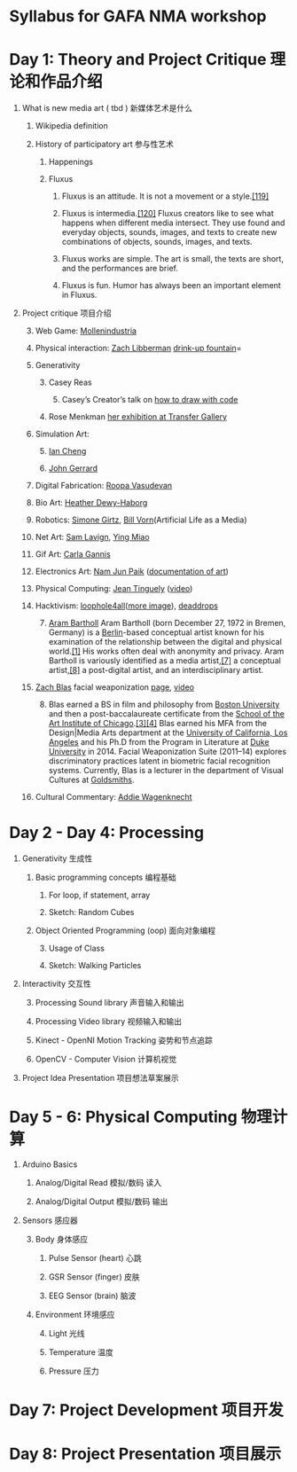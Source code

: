 # Syllabus for GAFA NMA workshop

# Day 1: Theory and Project Critique 理论和作品介绍

1. What is new media art ( tbd ) 新媒体艺术是什么

    1. Wikipedia definition 

    2. History of participatory art 参与性艺术

        1. Happenings 

        2. Fluxus

            1. Fluxus is an attitude. It is not a movement or a style.[[119]](https://www.wikiwand.com/en/Fluxus#citenotesmith1119)

            2. Fluxus is intermedia.[[120]](https://www.wikiwand.com/en/Fluxus#citenotehiggins1120) Fluxus creators like to see what happens when different media intersect. They use found and everyday objects, sounds, images, and texts to create new combinations of objects, sounds, images, and texts.

            3. Fluxus works are simple. The art is small, the texts are short, and the performances are brief.

            4. Fluxus is fun. Humor has always been an important element in Fluxus.

2. Project critique 项目介绍

    3. Web Game: [Mollenindustria](http://www.molleindustria.org/) 

    4. Physical interaction: [Zach Libberman](http://thesystemis.com/)   [drink-up fountain](https://www.youtube.com/watch?v=bl_0BfPlJYc)=

    5. Generativity

        3. Casey Reas

            5. Casey’s Creator’s talk on [how to draw with code](https://www.youtube.com/watch?v=_8DMEHxOLQE)

        4. Rose Menkman [her exhibition at Transfer Gallery](http://transfergallery.com/behind-white-shadows-rosa-menkman/)

    6. Simulation Art:

        5. [Ian Cheng](http://www.iancheng.com/)

        6. [John Gerrard](http://www.johngerrard.net/) 

    7. Digital Fabrication: [Roopa Vasudevan](http://rouxpz.com/) 

    8. Bio Art: [Heather Dewy-Haborg](http://deweyhagborg.com/)  

    9. Robotics: [Simone Girtz](https://www.youtube.com/channel/UC3KEoMzNz8eYnwBC34RaKCQ), [Bill Vorn](http://billvorn.concordia.ca/menuall.html)(Artificial Life as a Media) 

    10. Net Art: [Sam Lavign](http://lav.io/), [Ying Miao](https://www.thedeadpixelofmyeye.com/)  

    11. Gif Art: [Carla Gannis](http://www.carlagannis.com/) 

    12. Electronics Art: [Nam Jun Paik](http://www.paikstudios.com/) ([documentation of art](http://zhenzhenqi.com/NMA3012/namjunepaik/)) 

    13. Physical Computing: [Jean Tinguely](http://www.theartstory.org/artist-tinguely-jean.htm) ([video](https://www.youtube.com/watch?v=P6XlaeDJ_sE&t=80s)) 

    14. Hacktivism: [loophole4all](http://loophole4all.com/)([more image](https://www.flickr.com/photos/paolocirio/albums/72157669876754813/with/28646642164/)), [deaddrops](https://deaddrops.com/)

        7. [Aram Bartholl](http://datenform.de/index.html) Aram Bartholl (born December 27, 1972 in Bremen, Germany) is a [Berlin](https://en.wikipedia.org/wiki/Berlin)-based conceptual artist known for his examination of the relationship between the digital and physical world.[[1]](https://en.wikipedia.org/wiki/Aram_Bartholl#cite_note-1) His works often deal with anonymity and privacy. Aram Bartholl is variously identified as a media artist,[[7]](https://en.wikipedia.org/wiki/Aram_Bartholl#cite_note-7) a conceptual artist,[[8]](https://en.wikipedia.org/wiki/Aram_Bartholl#cite_note-8) a post-digital artist, and an interdisciplinary artist.

    15. [Zach Blas](http://www.zachblas.info/) facial weaponization [page](http://www.zachblas.info/works/facial-weaponization-suite/), [video](https://vimeo.com/57882032) 

        8. Blas earned a BS in film and philosophy from [Boston University](https://en.wikipedia.org/wiki/Boston_University) and then a post-baccalaureate certificate from the [School of the Art Institute of Chicago](https://en.wikipedia.org/wiki/School_of_the_Art_Institute_of_Chicago).[[3]](https://en.wikipedia.org/wiki/Zach_Blas#cite_note-3)[[4]](https://en.wikipedia.org/wiki/Zach_Blas#cite_note-4) Blas earned his MFA from the Design|Media Arts department at the [University of California, Los Angeles](https://en.wikipedia.org/wiki/University_of_California,_Los_Angeles) and his Ph.D from the Program in Literature at [Duke University](https://en.wikipedia.org/wiki/Duke_University) in 2014. Facial Weaponization Suite (2011–14) explores discriminatory practices latent in biometric facial recognition systems. Currently, Blas is a lecturer in the department of Visual Cultures at [Goldsmiths](https://en.wikipedia.org/wiki/Goldsmiths,_University_of_London).

    16. Cultural Commentary: [Addie Wagenknecht](http://www.placesiveneverbeen.com/) 

# Day 2 - Day 4: Processing

1. Generativity 生成性

    1. Basic programming concepts 编程基础

        1. For loop, if statement, array

        2. Sketch: Random Cubes

    2. Object Oriented Programming (oop) 面向对象编程

        3. Usage of Class

        4. Sketch: Walking Particles

2. Interactivity 交互性

    3. Processing Sound library 声音输入和输出

    4. Processing Video library 视频输入和输出

    5. Kinect - OpenNI Motion Tracking 姿势和节点追踪

    6. OpenCV - Computer Vision 计算机视觉

3. Project Idea Presentation  项目想法草案展示

# Day 5 - 6: Physical Computing 物理计算 

1. Arduino Basics 

    1. Analog/Digital Read 模拟/数码 读入

    2. Analog/Digital Output 模拟/数码 输出

2. Sensors 感应器

    3. Body 身体感应

        1. Pulse Sensor (heart) 心跳

        2. GSR Sensor (finger) 皮肤

        3. EEG Sensor (brain) 脑波

    4. Environment 环境感应

        4. Light 光线

        5. Temperature 温度

        6. Pressure 压力

# Day 7: Project Development 项目开发

# Day 8: Project Presentation 项目展示

